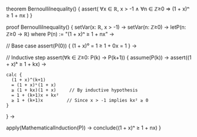 theorem BernoulliInequality() {
  assert(
    ∀x ∈ ℝ, x > -1 ∧
    ∀n ∈ ℤ≥0 ⇒
    (1 + x)ⁿ ≥ 1 + nx
  )
}

proof BernoulliInequality() {
  setVar(x: ℝ, x > -1) →
  setVar(n: ℤ≥0) →
  letP(n: ℤ≥0 → ℝ) where P(n) := "(1 + x)ⁿ ≥ 1 + nx" →
  
  // Base case
  assert(P(0)) {
    (1 + x)⁰ = 1 ≥ 1 + 0x = 1
  } →

  // Inductive step
  assert(∀k ∈ ℤ≥0: P(k) → P(k+1)) {
    assume(P(k)) →
    assert((1 + x)ᵏ ≥ 1 + kx) →
    
    calc {
      (1 + x)^(k+1) 
      = (1 + x)ᵏ(1 + x)
      ≥ (1 + kx)(1 + x)     // By inductive hypothesis
      = 1 + (k+1)x + kx²
      ≥ 1 + (k+1)x         // Since x > -1 implies kx² ≥ 0
    }
  } →

  apply(MathematicalInduction(P)) →
  conclude((1 + x)ⁿ ≥ 1 + nx)
}